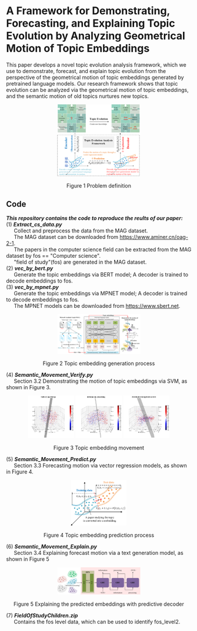 # A Framework for Demonstrating, Forecasting, and Explaining Topic Evolution by Analyzing Geometrical Motion of Topic Embeddings

This paper develops a novel topic evolution analysis framework, which we use to demonstrate, forecast, and explain topic evolution from the perspective of the geometrical motion of topic embeddings generated by pretrained language models. Our research framework shows that topic evolution can be analyzed via the geometrical motion of topic embeddings, and the semantic motion of old topics nurtures new topics.

<p align="center">
  <img src="https://github.com/WannaLearning/Demonstrating-Forecasting-and-Explaining-Topic-Evolution/blob/main/Figures-git/Figure%201.png" width="45%" alt="Problem Definition"/>
</p>
<div align="center">
  Figure 1 Problem definition
</div>

## Code
***This repository contains the code to reproduce the reults of our paper:***  
(1) ***Extract_cs_data.py***  
&ensp;&ensp;&ensp;Collect and preprocess the data from the MAG dataset.  
&ensp;&ensp;&ensp;The MAG dataset can be downloaded from https://www.aminer.cn/oag-2-1.  
&ensp;&ensp;&ensp;The papers in the computer science field can be extracted from the MAG dataset by fos == "Computer science".  
&ensp;&ensp;&ensp;"field of study"(fos) are generated in the MAG dataset.  
(2) ***vec_by_bert.py***  
&ensp;&ensp;&ensp;Generate the topic embeddings via BERT model; A decoder is trained to decode embeddings to fos.   
(3) ***vec_by_mpnet.py***  
&ensp;&ensp;&ensp;Generate the topic embeddings via MPNET model; A decoder is trained to decode embeddings to fos.  
&ensp;&ensp;&ensp;The MPNET models can be downloaded from https://www.sbert.net.  

<p align="center">
  <img src="https://github.com/WannaLearning/Demonstrating-Forecasting-and-Explaining-Topic-Evolution/blob/main/Figures-git/Figure%202.png" width="45%" alt="Topic embedding generation process"/>
</p>
<div align="center">
  Figure 2 Topic embedding generation process
</div>  

(4) ***Semantic_Movement_Verify.py***  
&ensp;&ensp;&ensp;Section 3.2	Demonstrating the motion of topic embeddings via SVM, as shown in Figure 3.  
<p align="center">
  <img src="https://github.com/WannaLearning/Demonstrating-Forecasting-and-Explaining-Topic-Evolution/blob/main/Figures-git/Figure%2010-body%20of%20knowledge.png" width="25%" alt=""/>
  <img src="https://github.com/WannaLearning/Demonstrating-Forecasting-and-Explaining-Topic-Evolution/blob/main/Figures-git/Figure%2010-information%20processing.png" width="25%" alt=""/>
  <img src="https://github.com/WannaLearning/Demonstrating-Forecasting-and-Explaining-Topic-Evolution/blob/main/Figures-git/Figure%2010-document%20management%20system.png" width="25%" alt=""/>
</p>
<div align="center">
  Figure 3 Topic embedding movement
</div>  

(5) ***Semantic_Movement_Predict.py***  
&ensp;&ensp;&ensp;Section 3.3 Forecasting motion via vector regression models, as shown in Figure 4.
<p align="center">
  <img src="https://github.com/WannaLearning/Demonstrating-Forecasting-and-Explaining-Topic-Evolution/blob/main/Figures-git/Figure%203.png" width="30%" alt="Topic embedding prediction process"/>
</p>
<div align="center">
  Figure 4 Topic embedding prediction process
</div>  

(6) ***Semantic_Movement_Explain.py***  
&ensp;&ensp;&ensp;Section 3.4 Explaining forecast motion via a text generation model, as shown in Figure 5
<p align="center">
  <img src="https://github.com/WannaLearning/Demonstrating-Forecasting-and-Explaining-Topic-Evolution/blob/main/Figures-git/Figure%204.png" width="45%" alt="Explaining the predicted embeddings with predictive decoder"/>
</p>
<div align="center">
  Figure 5 Explaining the predicted embeddings with predictive decoder
</div>  

(7) ***FieldOfStudyChildren.zip***  
&ensp;&ensp;&ensp;Contains the fos level data, which can be used to identify fos_level2.
